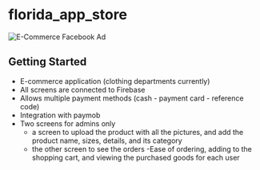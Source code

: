 # florida_app_store
![E-Commerce Facebook Ad](https://github.com/youssef235/e-commerce/assets/55225729/c9a09b24-cbd5-4ad6-a238-f1e517a9eb65)

## Getting Started
- E-commerce application (clothing departments currently)
- All screens are connected to Firebase
- Allows multiple payment methods (cash - payment card - reference code)
- Integration with paymob
- Two screens for admins only
     - a screen to upload the product with all the pictures, and add the product name, sizes, details, and its category
     - the other screen to see the orders
-Ease of ordering, adding to the shopping cart, and viewing the purchased goods for each user

